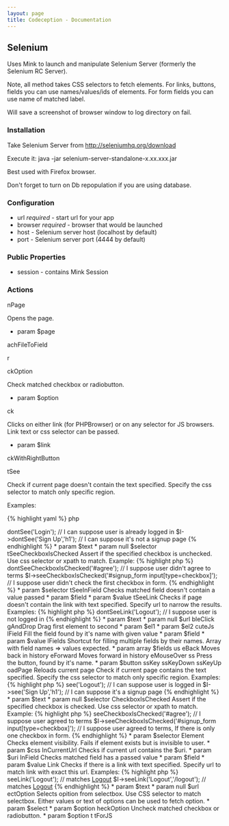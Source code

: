 ```yaml
---
layout: page
title: Codeception - Documentation
---
```


## Selenium

Uses Mink to launch and manipulate Selenium Server (formerly the Selenium RC Server).

Note, all method takes CSS selectors to fetch elements.
For links, buttons, fields you can use names/values/ids of elements.
For form fields you can use name of matched label.

Will save a screenshot of browser window to log directory on fail.

### Installation

Take Selenium Server from http://seleniumhq.org/download

Execute it: java -jar selenium-server-standalone-x.xx.xxx.jar

Best used with Firefox browser.

Don't forget to turn on Db repopulation if you are using database.

### Configuration

* url *required* - start url for your app
* browser *required* - browser that would be launched
* host  - Selenium server host (localhost by default)
* port - Selenium server port (4444 by default)

### Public Properties

* session - contains Mink Session

### Actions


nPage


Opens the page.

 * param $page


achFileToField



r



ckOption


Check matched checkbox or radiobutton.
 * param $option


ck


Clicks on either link (for PHPBrowser) or on any selector for JS browsers.
Link text or css selector can be passed.

 * param $link


ckWithRightButton



tSee


Check if current page doesn't contain the text specified.
Specify the css selector to match only specific region.

Examples:

{% highlight yaml %}
php
<?php
$I->dontSee('Login'); // I can suppose user is already logged in
$I->dontSee('Sign Up','h1'); // I can suppose it's not a signup page


{% endhighlight %}

 * param $text
 * param null $selector


tSeeCheckboxIsChecked


Assert if the specified checkbox is unchecked.
Use css selector or xpath to match.

Example:

{% highlight php %}

<?php
$I->dontSeeCheckboxIsChecked('#agree'); // I suppose user didn't agree to terms
$I->seeCheckboxIsChecked('#signup_form input[type=checkbox]'); // I suppose user didn't check the first checkbox in form.


{% endhighlight %}

 * param $selector


tSeeInField


Checks matched field doesn't contain a value passed

 * param $field
 * param $value


tSeeLink


Checks if page doesn't contain the link with text specified.
Specify url to narrow the results.

Examples:

{% highlight php %}

<?php
$I->dontSeeLink('Logout'); // I suppose user is not logged in


{% endhighlight %}

 * param $text
 * param null $url


bleClick



gAndDrop


Drag first element to second

 * param $el1
 * param $el2


cuteJs



lField


Fill the field found by it's name with given value

 * param $field
 * param $value


lFields


Shortcut for filling multiple fields by their names.
Array with field names => values expected.


 * param array $fields


us



eBack


Moves back in history


eForward


Moves forward in history


eMouseOver



ss


Press the button, found by it's name.

 * param $button


ssKey



ssKeyDown



ssKeyUp



oadPage


Reloads current page





Check if current page contains the text specified.
Specify the css selector to match only specific region.

Examples:

{% highlight php %}

<?php
$I->see('Logout'); // I can suppose user is logged in
$I->see('Sign Up','h1'); // I can suppose it's a signup page


{% endhighlight %}

 * param $text
 * param null $selector


CheckboxIsChecked


Assert if the specified checkbox is checked.
Use css selector or xpath to match.

Example:

{% highlight php %}

<?php
$I->seeCheckboxIsChecked('#agree'); // I suppose user agreed to terms
$I->seeCheckboxIsChecked('#signup_form input[type=checkbox]'); // I suppose user agreed to terms, If there is only one checkbox in form.


{% endhighlight %}

 * param $selector


Element


Checks element visibility.
Fails if element exists but is invisible to user.

 * param $css


InCurrentUrl


Checks if current url contains the $uri.
 * param $uri


InField


Checks matched field has a passed value

 * param $field
 * param $value


Link


Checks if there is a link with text specified.
Specify url to match link with exact this url.

Examples:

{% highlight php %}

<?php
$I->seeLink('Logout'); // matches <a href="#">Logout</a>
$I->seeLink('Logout','/logout'); // matches <a href="/logout">Logout</a>


{% endhighlight %}

 * param $text
 * param null $url


ectOption


Selects opition from selectbox.
Use CSS selector to match selectbox.
Either values or text of options can be used to fetch option.

 * param $select
 * param $option


heckOption


Uncheck matched checkbox or radiobutton.
 * param $option


t



tForJS

